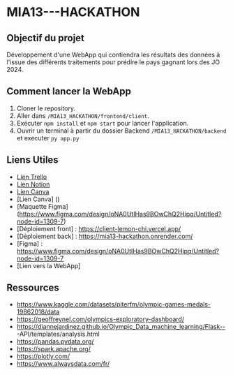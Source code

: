 # MIA13---HACKATHON

## Objectif du projet 

Développement d'une WebApp qui contiendra les résultats des données à l'issue des différents traitements pour prédire le pays gagnant lors des JO 2024.

## Comment lancer la WebApp

1. Cloner le repository.
2. Aller dans `/MIA13_HACKATHON/frontend/client`.
3. Exécuter `npm install` et `npm start` pour lancer l'application.
4. Ouvrir un terminal à partir du dossier Backend `/MIA13_HACKATHON/backend` et executer `py app.py`

## Liens Utiles

- [Lien Trello](https://trello.com/b/ZXgohXYQ/hackathon-team-13)
- [Lien Notion](https://www.notion.so/G-n-ral-05f11786e220467f9c210d8ff2a33078)
- [Lien Canva](https://www.canva.com/design/DAFiCAybs4w/_u4M5KkBzZZ7kerHLKIoOg/edit?utm_content=DAFiCAybs4w&utm_campaign=designshare&utm_medium=link2&utm_source=sharebutton)
- [Lien Canva] ()
- [Maquette Figma] (https://www.figma.com/design/oNA0UtIHas9BOwChQ2Hipq/Untitled?node-id=1309-7)
- [Déploiement front] : https://client-lemon-chi.vercel.app/
- [Déploiement back] : https://mia13-hackathon.onrender.com/
- [Figma] : https://www.figma.com/design/oNA0UtIHas9BOwChQ2Hipq/Untitled?node-id=1309-7
- [Lien vers la WebApp]

## Ressources 

- https://www.kaggle.com/datasets/piterfm/olympic-games-medals-19862018/data
- https://geoffreynel.com/olympics-exploratory-dashboard/
- https://diannejardinez.github.io/Olympic_Data_machine_learning/Flask-- -API/templates/analysis.html
- https://pandas.pydata.org/
- https://spark.apache.org/
- https://plotly.com/
- https://www.alwaysdata.com/fr/
